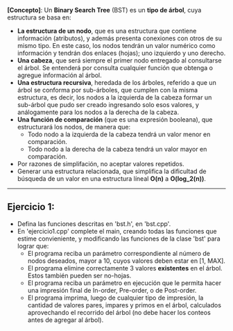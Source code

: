 **\[Concepto\]**: Un **Binary Search Tree** (BST) es un **tipo de árbol**, cuya estructura se basa en:
* **La estructura de un nodo**, que es una estructura que contiene información (atributos), y además presenta conexiones con otros de su mismo tipo. En este caso, los nodos tendrán un valor numérico como información y tendrán dos enlaces (hojas); uno izquierdo y uno derecho.
* **Una cabeza**, que será siempre el primer nodo entregado al consultarse el árbol. Se entenderá por consulta cualquier función que obtenga o agregue información al árbol.
* **Una estructura recursiva**, heredada de los árboles, referido a que un árbol se conforma por sub-árboles, que cumplen con la misma estructura, es decir, los nodos a la izquierda de la cabeza formar un sub-árbol que pudo ser creado ingresando solo esos valores, y análogamente para los nodos a la derecha de la cabeza.
* **Una función de comparación** (que es una expresión booleana), que estructurará los nodos, de manera que:
	- Todo nodo a la izquierda de la cabeza tendrá un valor menor en comparación.
	- Todo nodo a la derecha de la cabeza tendrá un valor mayor en comparación. 
* Por razones de simplifación, no aceptar valores repetidos.
* Generar una estructura relacionada, que simplifica la dificultad de búsqueda de un valor en una estructura líneal **O(n)** a **O(log_2(n))**.
***
## Ejercicio 1:
* Defina las funciones descritas en 'bst.h', en 'bst.cpp'.
* En 'ejercicio1.cpp' complete el main, creando todas las funciones que estime convieniente, y modificando las funciones de la clase 'bst' para lograr que:
	- El programa reciba un parámetro correspondiente al número de nodos deseados, mayor a 10, cuyos valores deben estar en \[1, MAX\].
	- El programa elimine correctamente 3 valores **existentes** en el árbol. Estos también pueden ser no-hojas.
	- El programa reciba un parámetro en ejecución que le permita hacer una impresión final de In-order, Pre-order, o de Post-order.
	- El programa imprima, luego de cualquier tipo de impresión, la cantidad de valores pares, impares y primos en el árbol, calculados aprovechando el recorrido del árbol (no debe hacer los conteos antes de agregar al árbol).